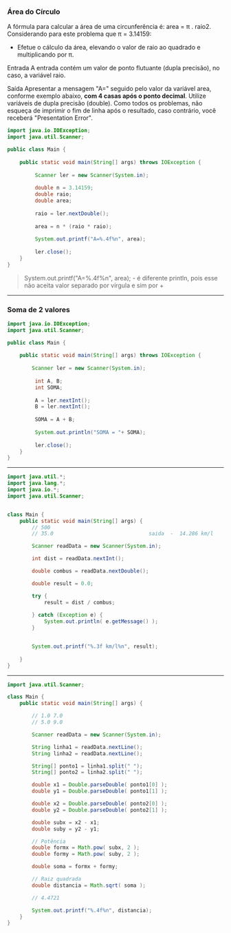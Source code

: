 ### Área do Círculo

A fórmula para calcular a área de uma circunferência é: area = π . raio2. Considerando para este problema que π = 3.14159:

- Efetue o cálculo da área, elevando o valor de raio ao quadrado e multiplicando por π.

Entrada
A entrada contém um valor de ponto flutuante (dupla precisão), no caso, a variável raio.

Saída
Apresentar a mensagem "A=" seguido pelo valor da variável area, conforme exemplo abaixo, **com 4 casas após o ponto decimal**. Utilize variáveis de dupla precisão (double). Como todos os problemas, não esqueça de imprimir o fim de linha após o resultado, caso contrário, você receberá "Presentation Error".


```java
import java.io.IOException;
import java.util.Scanner;

public class Main {
 
    public static void main(String[] args) throws IOException {
         
         Scanner ler = new Scanner(System.in);
         
         double n = 3.14159;
         double raio;
         double area;
         
         raio = ler.nextDouble();
         
         area = n * (raio * raio);
         
         System.out.printf("A=%.4f%n", area);
         
         ler.close();
    }
}
```

> System.out.printf("A=%.4f%n", area);  -  é diferente println, pois esse não aceita valor separado por vírgula e sim por +

---

### Soma de 2 valores

```java
import java.io.IOException;
import java.util.Scanner;

public class Main {
 
    public static void main(String[] args) throws IOException {
 
        Scanner ler = new Scanner(System.in);
         
         int A, B;
         int SOMA;
         
         A = ler.nextInt();
         B = ler.nextInt();
         
         SOMA = A + B;
         
         System.out.println("SOMA = "+ SOMA);
         
         ler.close();
    }
}
```

---

```java
import java.util.*;
import java.lang.*;
import java.io.*;
import java.util.Scanner;


class Main {
    public static void main(String[] args) {
        // 500
        // 35.0                               saida  -  14.286 km/l

        Scanner readData = new Scanner(System.in);

        int dist = readData.nextInt();

        double combus = readData.nextDouble();

        double result = 0.0;

        try {
            result = dist / combus;
            
        } catch (Exception e) {
            System.out.println( e.getMessage() );
        }


        System.out.printf("%.3f km/l%n", result);
        
    }
}
```

---

```java
import java.util.Scanner;

class Main {
    public static void main(String[] args) {

        // 1.0 7.0
        // 5.0 9.0

        Scanner readData = new Scanner(System.in);

        String linha1 = readData.nextLine();
        String linha2 = readData.nextLine();

        String[] ponto1 = linha1.split(" ");
        String[] ponto2 = linha2.split(" ");

        double x1 = Double.parseDouble( ponto1[0] );
        double y1 = Double.parseDouble( ponto1[1] );

        double x2 = Double.parseDouble( ponto2[0] );
        double y2 = Double.parseDouble( ponto2[1] );

        double subx = x2 - x1;
        double suby = y2 - y1;

        // Potência
        double formx = Math.pow( subx, 2 );
        double formy = Math.pow( suby, 2 );

        double soma = formx + formy;

        // Raiz quadrada
        double distancia = Math.sqrt( soma );

        // 4.4721

        System.out.printf("%.4f%n", distancia);
    }
}
```
